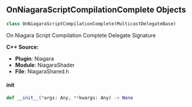 ## OnNiagaraScriptCompilationComplete Objects

```python
class OnNiagaraScriptCompilationComplete(MulticastDelegateBase)
```

On Niagara Script Compilation Complete  Delegate Signature

**C++ Source:**

- **Plugin**: Niagara
- **Module**: NiagaraShader
- **File**: NiagaraShared.h

<a id="unreal.OnNiagaraScriptCompilationComplete.__init__"></a>

#### __init__

```python
def __init__(*args: Any, **kwargs: Any) -> None
```

<a id="unreal.OnNiagaraSystemFinished"></a>